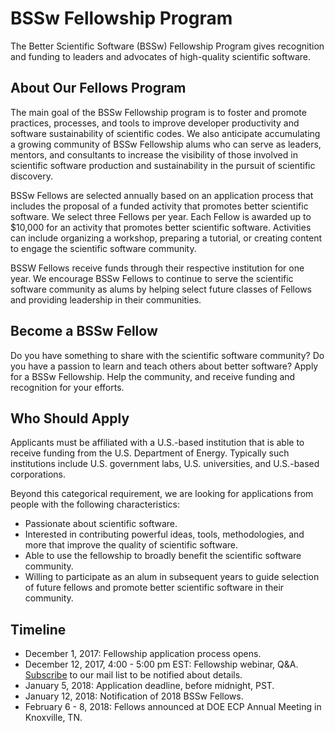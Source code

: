 # BSSw Fellowship Program 

The Better Scientific Software (BSSw) Fellowship Program gives recognition and funding to leaders and advocates of high-quality scientific software.  

## About Our Fellows Program

The main goal of the BSSw Fellowship program is to foster and promote practices, processes, and tools to improve developer productivity and software sustainability of scientific codes.  We also anticipate accumulating a growing community of BSSw Fellowship alums who can serve as leaders, mentors, and consultants to increase the visibility of those involved in scientific software production and sustainability in the pursuit of scientific discovery.

BSSw Fellows are selected annually based on an application process that includes the proposal of a funded activity that promotes better scientific software.  We select three Fellows per year.  Each Fellow is awarded up to $10,000 for an activity that promotes better scientific software.  Activities can include organizing a workshop, preparing a tutorial, or creating content to engage the scientific software community.

BSSW Fellows receive funds through their respective institution for one year.  We encourage BSSw Fellows to continue to serve the scientific software community as alums by helping select future classes of Fellows and providing leadership in their communities.

## Become a BSSw Fellow

Do you have something to share with the scientific software community?  Do you have a passion to learn and teach others about better software?  Apply for a BSSw Fellowship.  Help the community, and receive funding and recognition for your efforts.  

## Who Should Apply

Applicants must be affiliated with a U.S.-based institution that is able to receive funding from the U.S. Department of Energy.  Typically such institutions include U.S. government labs, U.S. universities, and U.S.-based corporations.  

Beyond this categorical requirement, we are looking for applications from people with the following characteristics:
- Passionate about scientific software.
- Interested in contributing powerful ideas, tools, methodologies, and more that improve the quality of scientific software.
- Able to use the fellowship to broadly benefit the scientific software community.
- Willing to participate as an alum in subsequent years to guide selection of future fellows and promote better scientific software in their community.

## Timeline

- December 1, 2017: Fellowship application process opens.
- December 12, 2017, 4:00 - 5:00 pm EST: Fellowship webinar, Q&A. [Subscribe](https://bssw.io/pages/receive-our-email-digest) to our mail list to be notified about details.
- January 5, 2018: Application deadline, before midnight, PST.
- January 12, 2018: Notification of 2018 BSSw Fellows.
- February 6 - 8, 2018: Fellows announced at DOE ECP Annual Meeting in Knoxville, TN.
